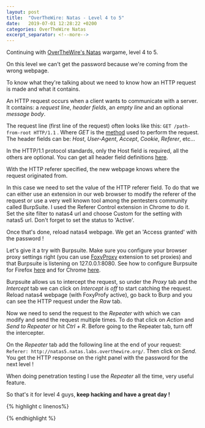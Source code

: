 ```yaml
---
layout: post
title:  "OverTheWire: Natas - Level 4 to 5"
date:   2019-07-01 12:28:22 +0200
categories: OverTheWire Natas
excerpt_separator: <!--more-->
---
```


Continuing with [OverTheWire's Natas](http://overthewire.org/wargames/natas/) wargame, level 4 to 5.<!--more-->

On this level we can't get the password because we're coming from the wrong webpage.

To know what they're talking about we need to know how an HTTP request is made and what it contains.

An HTTP request occurs when a client wants to communicate with a server. It contains: a *request line*, *header fields*, an *empty line* and an optional *message body*.

The request line (first line of the request) often looks like this: `GET /path-from-root HTTP/1.1` . Where *GET* is the [method](https://developer.mozilla.org/en-US/docs/Web/HTTP/Methods) used to perform the request.
The header fields can be: *Host*, *User-Agent*, *Accept*, *Cookie*, *Referer*, etc...

In the HTTP/1.1 protocol standards, only the Host field is required, all the others are optional. You can get all header field definitions [here](https://www.w3.org/Protocols/rfc2616/rfc2616-sec14.html).

With the HTTP referer specified, the new webpage knows where the request originated from.

In this case we need to set the value of the HTTP referer field. To do that we can either use an extension in our web browser to modify the referer of the request or use a very well known tool among the pentesters community called BurpSuite. 
I used the Referer Control extension in Chrome to do it. Set the site filter to natas4 url and choose Custom for the setting with natas5 url.
Don't forget to set the status to 'Active'.

Once that's done, reload natas4 webpage. We get an 'Access granted' with the password !

Let's give it a try with Burpsuite. Make sure you configure your browser proxy settings right (you can use [FoxyProxy](https://getfoxyproxy.org/) extension to set proxies) and that Burpsuite is listening on 127.0.0.1:8080. See how to configure Burpsuite for Firefox [here](https://support.portswigger.net/customer/portal/articles/1783066-configuring-firefox-to-work-with-burp) and for Chrome [here](https://support.portswigger.net/customer/portal/articles/1783065-configuring-chrome-to-work-with-burp).

Burpsuite allows us to intercept the request, so under the *Proxy* tab and the *Intercept* tab we can click on *Intercept is off* to start catching the request. Reload natas4 webpage (with FoxyProfy active), go back to Burp and you can see the HTTP request under the *Raw* tab.

Now we need to send the request to the *Repeater* with which we can modify and send the request multiple times. To do that click on *Action* and *Send to Repeater* or hit *Ctrl + R*. Before going to the Repeater tab, turn off the intercepter.

On the *Repeater* tab add the following line at the end of your request: `Referer: http://natas5.natas.labs.overthewire.org/`.
Then click on *Send*. You get the HTTP response on the right panel with the password for the next level !

When doing penetration testing I use the *Repeater* all the time, very useful feature.

So that's it for level 4 guys, **keep hacking and have a great day !**

{% highlight c linenos%}

{% endhighlight  %}
